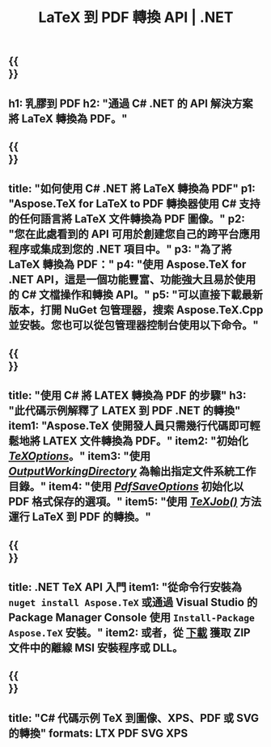 ﻿---
translation: true
template: /_templates/_conversion-child-net.md
title: LaTeX 到 PDF 轉換 API |  .NET
description: LaTeX 到 PDF 的轉換功能。將此本地 .NET 庫集成到您的項目中，或使用跨平台應用程序將 LaTeX 轉換為 PDF。
keywords: latex to pdf api net，latex2pdf 集成 c#
url: /net/conversion/latex-to-pdf/
family: tex
platformtag: net
feature: conversion
informat: LATEX
outformat: PDF
otherformats: BMP PNG JPEG TIFF SVG XPS
---

{{<section banner>}}
---
h1: 乳膠到 PDF
h2: "通過 C# .NET 的 API 解決方案將 LaTeX 轉換為 PDF。"
---

{{<section overview>}}
---
title: "如何使用 C# .NET 將 LaTeX 轉換為 PDF"
p1: "Aspose.TeX for LaTeX to PDF 轉換器使用 C# 支持的任何語言將 LaTeX 文件轉換為 PDF 圖像。"
p2: "您在此處看到的 API 可用於創建您自己的跨平台應用程序或集成到您的 .NET 項目中。"
p3: "為了將 LaTeX 轉換為 PDF："
p4: "使用 Aspose.TeX for .NET API，這是一個功能豐富、功能強大且易於使用的 C# 文檔操作和轉換 API。"
p5: "可以直接下載最新版本，打開 NuGet 包管理器，搜索 Aspose.TeX.Cpp 並安裝。您也可以從包管理器控制台使用以下命令。"
---

{{<section feature1>}}
---
title: "使用 C# 將 LATEX 轉換為 PDF 的步驟"
h3: "此代碼示例解釋了 LATEX 到 PDF .NET 的轉換"
item1: "Aspose.TeX 使開發人員只需幾行代碼即可輕鬆地將 LATEX 文件轉換為 PDF。"
item2: "初始化 [*TeXOptions*](https://reference.aspose.com/tex/net/aspose.tex/texoptions/)。"
item3: "使用 [*OutputWorkingDirectory*](https://reference.aspose.com/tex/net/aspose.tex/texoptions/outputworkingdirectory/) 為輸出指定文件系統工作目錄。"
item4: "使用 [*PdfSaveOptions*](https://reference.aspose.com/tex/net/aspose.tex.presentation.image/pdfsaveoptions/) 初始化以 PDF 格式保存的選項。"
item5: "使用 [*TeXJob()*](https://reference.aspose.com/tex/net/aspose.tex/texjob/) 方法運行 LaTeX 到 PDF 的轉換。"
---

{{<section feature2>}}
---
title: .NET TeX API 入門
item1: "從命令行安裝為 ```nuget install Aspose.TeX``` 或通過 Visual Studio 的 Package Manager Console 使用 ```Install-Package Aspose.TeX``` 安裝。"
item2: 或者，從 [下載](https://releases.aspose.com/tex/net) 獲取 ZIP 文件中的離線 MSI 安裝程序或 DLL。
---

{{<section widget>}}
---
title: "C# 代碼示例 TeX 到圖像、XPS、PDF 或 SVG 的轉換"
formats: LTX PDF SVG XPS
---